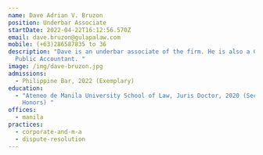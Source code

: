 ```yaml
---
name: Dave Adrian V. Bruzon
position: Underbar Associate
startDate: 2022-04-22T16:12:56.570Z
email: dave.bruzon@gulapalaw.com
mobile: (+63)286587835 to 36
description: "Dave is an underbar associate of the firm. He is also a Certified
  Public Accountant. "
image: /img/dave-bruzon.jpg
admissions:
  - Philippine Bar, 2022 (Exemplary)
education:
  - "Ateneo de Manila University School of Law, Juris Doctor, 2020 (Second
    Honors) "
offices:
  - manila
practices:
  - corporate-and-m-a
  - dispute-resolution
---
```


